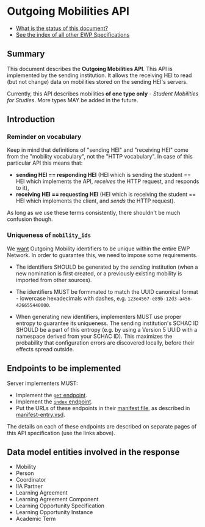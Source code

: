 Outgoing Mobilities API
=======================

* [What is the status of this document?][statuses]
* [See the index of all other EWP Specifications][develhub]


Summary
-------

This document describes the **Outgoing Mobilities API**. This API is
implemented by the sending institution. It allows the receiving HEI to read
(but not change) data on mobilities stored on the sending HEI's servers.

Currently, this API describes mobilities **of one type only** - *Student
Mobilities for Studies*. More types MAY be added in the future.


Introduction
------------

### Reminder on vocabulary

Keep in mind that definitions of "sending HEI" and "receiving HEI" come from
the "mobility vocabulary", not the "HTTP vocabulary". In case of this
particular API this means that:

* **sending HEI == responding HEI** (HEI which is sending the student == HEI
  which implements the API, *receives* the HTTP request, and responds to it),
* **receiving HEI == requesting HEI** (HEI which is receiving the student ==
  HEI which implements the client, and *sends* the HTTP request).

As long as we use these terms consistently, there shouldn't be much confusion
though.


<a name='mobility_ids'></a>

### Uniqueness of `mobility_ids`

We [want](https://github.com/erasmus-without-paper/general-issues/issues/10)
Outgoing Mobility identifiers to be unique within the entire EWP Network. In
order to guarantee this, we need to impose some requirements.

 * The identifiers SHOULD be generated by the *sending* institution (when a
   new nomination is first created, or a previously existing mobility is
   imported from other sources).

 * The identifiers MUST be formmated to match the UUID canonical format -
   lowercase hexadecimals with dashes, e.g.
   `123e4567-e89b-12d3-a456-426655440000`.

 * When generating new identifiers, implementers MUST use proper entropy to
   guarantee its uniqueness. The sending institution's SCHAC ID SHOULD be a
   part of this entropy (e.g. by using a Version 5 UUID with a namespace
   derived from your SCHAC ID). This maximizes the probability that
   configuration errors are discovered locally, before their effects spread
   outside.


Endpoints to be implemented
---------------------------

Server implementers MUST:

 * Implement the [`get` endpoint](endpoints/get.md).
 * Implement the [`index` endpoint](endpoints/index.md).
 * Put the URLs of these endpoints in their [manifest file][discovery-api], as
   described in [manifest-entry.xsd](manifest-entry.xsd).

The details on each of these endpoints are described on separate pages of this
API specification (use the links above).


Data model entities involved in the response
--------------------------------------------

 * Mobility
 * Person
 * Coordinator
 * IIA Partner
 * Learning Agreement
 * Learning Agreement Component
 * Learning Opportunity Specification
 * Learning Opportunity Instance
 * Academic Term


[develhub]: http://developers.erasmuswithoutpaper.eu/
[statuses]: https://github.com/erasmus-without-paper/ewp-specs-management#statuses
[registry-spec]: https://github.com/erasmus-without-paper/ewp-specs-api-registry
[discovery-api]: https://github.com/erasmus-without-paper/ewp-specs-api-discovery
[echo]: https://github.com/erasmus-without-paper/ewp-specs-api-echo
[error-handling]: https://github.com/erasmus-without-paper/ewp-specs-architecture#error-handling
[institutions-api]: https://github.com/erasmus-without-paper/ewp-specs-api-institutions
